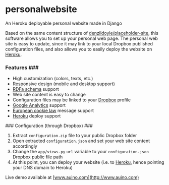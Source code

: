 # personalwebsite
An Heroku deployable personal website made in Django

Based on the same content structure of [denzildoyle/placeholder-site](https://github.com/denzildoyle/placeholder-site), this software allows you to set up your personal web page.
The personal web site is easy to update, since it may link to your local Dropbox published configuration files, and also allows you to easily deploy the website on [Heroku](https://heroku.com).

### Features ###
 * High customization (colors, texts, etc.)
 * Responsive design (mobile and desktop support)
 * [RDFa schema](http://www.data-vocabulary.org) support
 * Web site content is easy to change
 * Configuration files may be linked to your [Dropbox](https://www.dropbox.com) profile
 * [Google Analytics](https://analytics.google.com) support
 * [European cookie law](http://ec.europa.eu/ipg/basics/legal/cookies/index_en.htm) message support
 * [Heroku](https://heroku.com) deploy support

### Configuration (through Dropbox) ###
 1. Extract `configuration.zip` file to your public Dropbox folder
 2. Open extracted `configuration.json` and set your web site content accordingly
 3. Change the `app/views.py` `url` variable to your `configuration.json` Dropbox public file path
 4. At this point, you can deploy your website (i.e. to [Heroku](https://heroku.com), hence pointing your DNS domain to Heroku)

Live demo available at [www.auino.com](http://www.auino.com)
